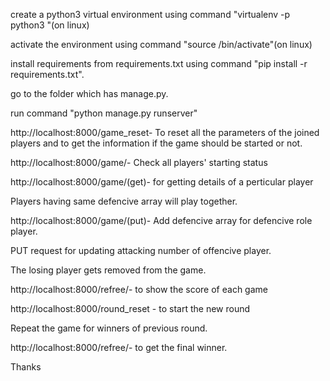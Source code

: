 create a python3 virtual environment using command "virtualenv -p python3 <environment name>"(on linux)

activate the environment using command "source <environment name>/bin/activate"(on linux)

install requirements from requirements.txt using command "pip install -r requirements.txt".

go to the folder which has manage.py.

run command "python manage.py runserver"

http://localhost:8000/game_reset-  To reset all the parameters of the joined players and to get  the information if the game should be started or not.

http://localhost:8000/game/- Check all players' starting status

http://localhost:8000/game/<id>(get)- for getting details of a perticular player

Players having same defencive array  will play together.

http://localhost:8000/game/<id>(put)- Add defencive array for defencive role player.

PUT request for updating attacking number of offencive player.

The losing player gets removed from the game.

http://localhost:8000/refree/- to show the score of each game

http://localhost:8000/round_reset - to start the new round

Repeat the game for winners of previous round.

http://localhost:8000/refree/- to get the final winner.

Thanks
